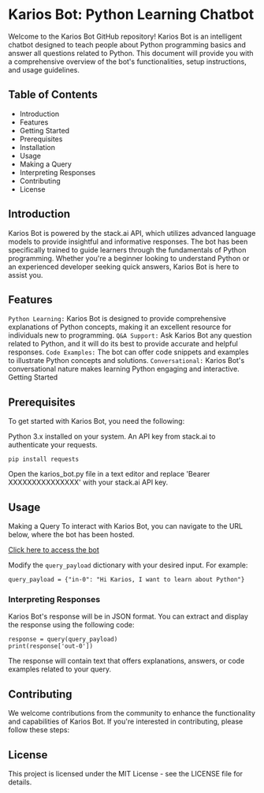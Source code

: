 # Karios Bot: Python Learning Chatbot
Welcome to the Karios Bot GitHub repository! Karios Bot is an intelligent chatbot designed to teach people about Python programming basics and answer all questions related to Python. This document will provide you with a comprehensive overview of the bot's functionalities, setup instructions, and usage guidelines.

## Table of Contents
* Introduction
* Features
* Getting Started
* Prerequisites
* Installation
* Usage
* Making a Query
* Interpreting Responses
* Contributing
* License

## Introduction
Karios Bot is powered by the stack.ai API, which utilizes advanced language models to provide insightful and informative responses. The bot has been specifically trained to guide learners through the fundamentals of Python programming. Whether you're a beginner looking to understand Python or an experienced developer seeking quick answers, Karios Bot is here to assist you.

## Features
```Python Learning:``` Karios Bot is designed to provide comprehensive explanations of Python concepts, making it an excellent resource for individuals new to programming.
```Q&A Support:``` Ask Karios Bot any question related to Python, and it will do its best to provide accurate and helpful responses.
```Code Examples:``` The bot can offer code snippets and examples to illustrate Python concepts and solutions.
```Conversational:``` Karios Bot's conversational nature makes learning Python engaging and interactive.
Getting Started

## Prerequisites
To get started with Karios Bot, you need the following:

Python 3.x installed on your system.
An API key from stack.ai to authenticate your requests.

```
pip install requests
```
Open the karios_bot.py file in a text editor and replace 'Bearer XXXXXXXXXXXXXXX' with your stack.ai API key.

## Usage
Making a Query
To interact with Karios Bot, you can navigate to the URL below, where the bot has been hosted. 

[Click here to access the bot]("https://mediafiles.botpress.cloud/e162efd6-df50-4ef7-a27e-072ca583a597/webchat/bot.html")

Modify the ```query_payload``` dictionary with your desired input. 
For example:
```
query_payload = {"in-0": "Hi Karios, I want to learn about Python"} 
```

### Interpreting Responses
Karios Bot's response will be in JSON format. You can extract and display the response using the following code:

```
response = query(query_payload)
print(response['out-0'])
```
The response will contain text that offers explanations, answers, or code examples related to your query.

## Contributing
We welcome contributions from the community to enhance the functionality and capabilities of Karios Bot. If you're interested in contributing, please follow these steps:

## License
This project is licensed under the MIT License - see the LICENSE file for details.
